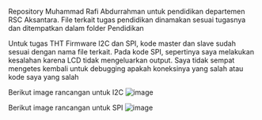 Repository Muhammad Rafi Abdurrahman untuk pendidikan departemen RSC Aksantara.
File terkait tugas pendidikan dinamakan sesuai tugasnya dan ditempatkan dalam folder Pendidikan


Untuk tugas THT Firmware I2C dan SPI, kode master dan slave sudah sesuai dengan nama file terkait.
Pada kode SPI, sepertinya saya melakukan kesalahan karena LCD tidak mengeluarkan output. Saya tidak sempat mengetes kembali untuk debugging apakah koneksinya yang salah atau kode saya yang salah

Berikut image rancangan untuk I2C
![image](https://github.com/user-attachments/assets/8a6ad22f-421b-40a3-9582-4d95d9b6bee2)

Berikut image rancangan untuk SPI
![image](https://github.com/user-attachments/assets/dd4da566-c29b-4e78-9525-46c932c5a9a0)

